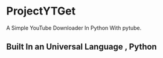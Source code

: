 # ProjectYTGet
A Simple YouTube Downloader In Python With pytube.

## Built In an Universal Language , Python
